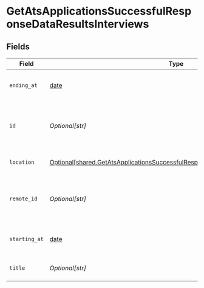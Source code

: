 # GetAtsApplicationsSuccessfulResponseDataResultsInterviews


## Fields

| Field                                                                                                                                                                              | Type                                                                                                                                                                               | Required                                                                                                                                                                           | Description                                                                                                                                                                        |
| ---------------------------------------------------------------------------------------------------------------------------------------------------------------------------------- | ---------------------------------------------------------------------------------------------------------------------------------------------------------------------------------- | ---------------------------------------------------------------------------------------------------------------------------------------------------------------------------------- | ---------------------------------------------------------------------------------------------------------------------------------------------------------------------------------- |
| `ending_at`                                                                                                                                                                        | [date](https://docs.python.org/3/library/datetime.html#date-objects)                                                                                                               | :heavy_check_mark:                                                                                                                                                                 | The end time of the interview.<br/><br/>[](https://developer.mozilla.org/en-US/docs/Web/JavaScript/Reference/Global_Objects/Date/toISOString)                                      |
| `id`                                                                                                                                                                               | *Optional[str]*                                                                                                                                                                    | :heavy_check_mark:                                                                                                                                                                 | The globally unique Kombo ID of the interview.                                                                                                                                     |
| `location`                                                                                                                                                                         | [Optional[shared.GetAtsApplicationsSuccessfulResponseDataResultsInterviewsLocation]](undefined/models/shared/getatsapplicationssuccessfulresponsedataresultsinterviewslocation.md) | :heavy_check_mark:                                                                                                                                                                 | Location of the interview.                                                                                                                                                         |
| `remote_id`                                                                                                                                                                        | *Optional[str]*                                                                                                                                                                    | :heavy_check_mark:                                                                                                                                                                 | The ID of the interview in the integrated system.                                                                                                                                  |
| `starting_at`                                                                                                                                                                      | [date](https://docs.python.org/3/library/datetime.html#date-objects)                                                                                                               | :heavy_check_mark:                                                                                                                                                                 | The start time of the interview.<br/><br/>[](https://developer.mozilla.org/en-US/docs/Web/JavaScript/Reference/Global_Objects/Date/toISOString)                                    |
| `title`                                                                                                                                                                            | *Optional[str]*                                                                                                                                                                    | :heavy_check_mark:                                                                                                                                                                 | The title of the interview.                                                                                                                                                        |